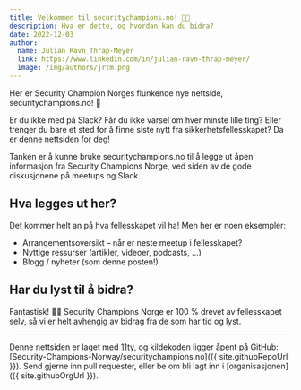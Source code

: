 ```yaml
---
title: Velkommen til securitychampions.no! 👋🏻
description: Hva er dette, og hvordan kan du bidra?
date: 2022-12-03
author:
  name: Julian Ravn Thrap-Meyer
  link: https://www.linkedin.com/in/julian-ravn-thrap-meyer/
  image: /img/authors/jrtm.png
---
```


Her er Security Champion Norges flunkende nye nettside, securitychampions.no! 🎉

Er du ikke med på Slack? Får du ikke varsel om hver minste lille ting? Eller trenger du bare et sted for å finne siste nytt fra sikkerhetsfellesskapet? Da er denne nettsiden for deg!

Tanken er å kunne bruke securitychampions.no til å legge ut åpen informasjon fra Security Champions Norge, ved siden av de gode diskusjonene på meetups og Slack.

## Hva legges ut her?

Det kommer helt an på hva fellesskapet vil ha! Men her er noen eksempler:

- Arrangementsoversikt – når er neste meetup i fellesskapet?
- Nyttige ressurser (artikler, videoer, podcasts, …)
- Blogg / nyheter (som denne posten!)

## Har du lyst til å bidra?

Fantastisk! 🙌🏻 Security Champions Norge er 100 % drevet av fellesskapet selv, så vi er helt avhengig av bidrag fra de som har tid og lyst.

---

Denne nettsiden er laget med [11ty](https://www.11ty.dev), og kildekoden ligger åpent på GitHub: [Security-Champions-Norway/securitychampions.no]({{ site.githubRepoUrl }}). Send gjerne inn pull requester, eller be om bli lagt inn i [organisasjonen]({{ site.githubOrgUrl }}).
